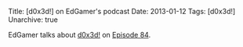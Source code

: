 Title: [d0x3d!] on EdGamer's podcast
Date: 2013-01-12
Tags: [d0x3d!]
Unarchive: true

EdGamer talks about [d0x3d!](http://d0x3d.com/) on [Episode 84](http://sites.edreach.us/wiki/edgamer-show/edgamer-84-u-s-government-will-not-build-a-death-star).